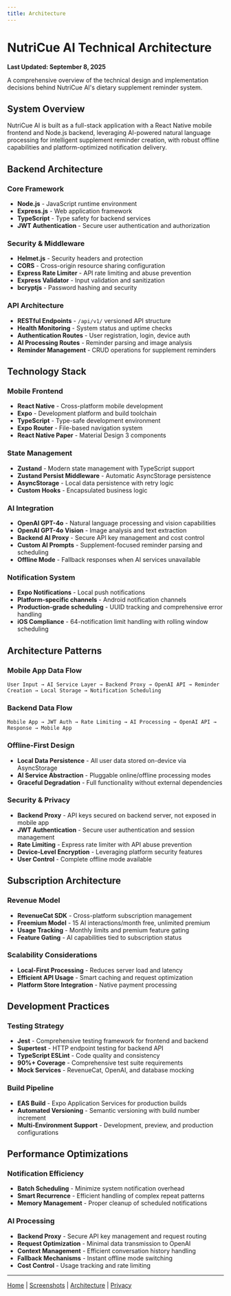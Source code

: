 ```yaml
---
title: Architecture
---
```


# NutriCue AI Technical Architecture

**Last Updated: September 8, 2025**

A comprehensive overview of the technical design and implementation decisions behind NutriCue AI's dietary supplement reminder system.

## System Overview

NutriCue AI is built as a full-stack application with a React Native mobile frontend and Node.js backend, leveraging AI-powered natural language processing for intelligent supplement reminder creation, with robust offline capabilities and platform-optimized notification delivery.

## Backend Architecture

### Core Framework
- **Node.js** - JavaScript runtime environment
- **Express.js** - Web application framework
- **TypeScript** - Type safety for backend services
- **JWT Authentication** - Secure user authentication and authorization

### Security & Middleware
- **Helmet.js** - Security headers and protection
- **CORS** - Cross-origin resource sharing configuration
- **Express Rate Limiter** - API rate limiting and abuse prevention
- **Express Validator** - Input validation and sanitization
- **bcryptjs** - Password hashing and security

### API Architecture
- **RESTful Endpoints** - `/api/v1/` versioned API structure
- **Health Monitoring** - System status and uptime checks
- **Authentication Routes** - User registration, login, device auth
- **AI Processing Routes** - Reminder parsing and image analysis
- **Reminder Management** - CRUD operations for supplement reminders

## Technology Stack

### Mobile Frontend
- **React Native** - Cross-platform mobile development
- **Expo** - Development platform and build toolchain
- **TypeScript** - Type-safe development environment
- **Expo Router** - File-based navigation system
- **React Native Paper** - Material Design 3 components

### State Management
- **Zustand** - Modern state management with TypeScript support
- **Zustand Persist Middleware** - Automatic AsyncStorage persistence
- **AsyncStorage** - Local data persistence with retry logic
- **Custom Hooks** - Encapsulated business logic

### AI Integration
- **OpenAI GPT-4o** - Natural language processing and vision capabilities
- **OpenAI GPT-4o Vision** - Image analysis and text extraction
- **Backend AI Proxy** - Secure API key management and cost control
- **Custom AI Prompts** - Supplement-focused reminder parsing and scheduling
- **Offline Mode** - Fallback responses when AI services unavailable

### Notification System
- **Expo Notifications** - Local push notifications
- **Platform-specific channels** - Android notification channels
- **Production-grade scheduling** - UUID tracking and comprehensive error handling
- **iOS Compliance** - 64-notification limit handling with rolling window scheduling

## Architecture Patterns

### Mobile App Data Flow
```
User Input → AI Service Layer → Backend Proxy → OpenAI API → Reminder Creation → Local Storage → Notification Scheduling
```

### Backend Data Flow
```
Mobile App → JWT Auth → Rate Limiting → AI Processing → OpenAI API → Response → Mobile App
```

### Offline-First Design
- **Local Data Persistence** - All user data stored on-device via AsyncStorage
- **AI Service Abstraction** - Pluggable online/offline processing modes
- **Graceful Degradation** - Full functionality without external dependencies

### Security & Privacy
- **Backend Proxy** - API keys secured on backend server, not exposed in mobile app
- **JWT Authentication** - Secure user authentication and session management
- **Rate Limiting** - Express rate limiter with API abuse prevention
- **Device-Level Encryption** - Leveraging platform security features
- **User Control** - Complete offline mode available

## Subscription Architecture

### Revenue Model
- **RevenueCat SDK** - Cross-platform subscription management
- **Freemium Model** - 15 AI interactions/month free, unlimited premium
- **Usage Tracking** - Monthly limits and premium feature gating
- **Feature Gating** - AI capabilities tied to subscription status

### Scalability Considerations
- **Local-First Processing** - Reduces server load and latency
- **Efficient API Usage** - Smart caching and request optimization
- **Platform Store Integration** - Native payment processing

## Development Practices

### Testing Strategy
- **Jest** - Comprehensive testing framework for frontend and backend
- **Supertest** - HTTP endpoint testing for backend API
- **TypeScript ESLint** - Code quality and consistency
- **90%+ Coverage** - Comprehensive test suite requirements
- **Mock Services** - RevenueCat, OpenAI, and database mocking

### Build Pipeline
- **EAS Build** - Expo Application Services for production builds
- **Automated Versioning** - Semantic versioning with build number increment
- **Multi-Environment Support** - Development, preview, and production configurations

## Performance Optimizations

### Notification Efficiency
- **Batch Scheduling** - Minimize system notification overhead
- **Smart Recurrence** - Efficient handling of complex repeat patterns
- **Memory Management** - Proper cleanup of scheduled notifications

### AI Processing
- **Backend Proxy** - Secure API key management and request routing
- **Request Optimization** - Minimal data transmission to OpenAI
- **Context Management** - Efficient conversation history handling
- **Fallback Mechanisms** - Instant offline mode switching
- **Cost Control** - Usage tracking and rate limiting

---

[Home](index.md) | [Screenshots](screenshots.md) | [Architecture](architecture.md) | [Privacy](privacy.md)
